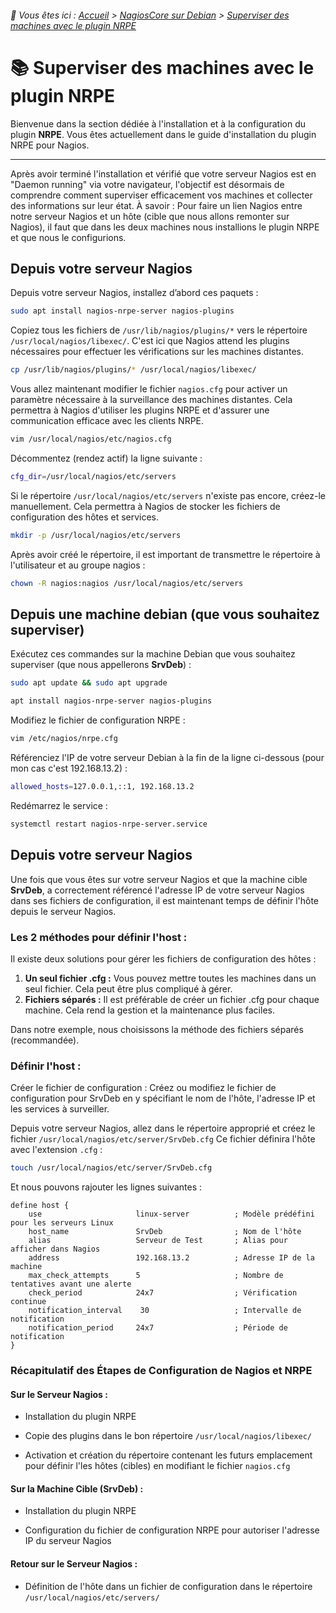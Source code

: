 <link rel="stylesheet" type="text/css" href="/assets/css/light-theme.css">

###### 📂 Vous êtes ici : [Accueil](/index.md) > [NagiosCore sur Debian](../index.md) > [Superviser des machines avec le plugin NRPE](superviser-avec-nrpe.md)

# 📚 Superviser des machines avec le plugin NRPE

Bienvenue dans la section dédiée à l'installation et à la configuration du plugin **NRPE**. Vous êtes actuellement dans le guide d'installation du plugin NRPE pour Nagios.

---

Après avoir terminé l'installation et vérifié que votre serveur Nagios est en "Daemon running" via votre navigateur, l'objectif est désormais de comprendre comment superviser efficacement vos machines et collecter des informations sur leur état. À savoir : Pour faire un lien Nagios entre notre serveur Nagios et un hôte (cible que nous allons remonter sur Nagios), il faut que dans les deux machines nous installions le plugin NRPE et que nous le configurions.  

## Depuis votre serveur Nagios
Depuis votre serveur Nagios, installez d’abord ces paquets :

```bash
sudo apt install nagios-nrpe-server nagios-plugins
```

Copiez tous les fichiers de `/usr/lib/nagios/plugins/*` vers le répertoire `/usr/local/nagios/libexec/`. C'est ici que Nagios attend les plugins nécessaires pour effectuer les vérifications sur les machines distantes.

```bash
cp /usr/lib/nagios/plugins/* /usr/local/nagios/libexec/
```

Vous allez maintenant modifier le fichier `nagios.cfg` pour activer un paramètre nécessaire à la surveillance des machines distantes. Cela permettra à Nagios d'utiliser les plugins NRPE et d'assurer une communication efficace avec les clients NRPE.
```bash
vim /usr/local/nagios/etc/nagios.cfg
```

Décommentez (rendez actif) la ligne suivante :

```bash
cfg_dir=/usr/local/nagios/etc/servers
```

Si le répertoire `/usr/local/nagios/etc/servers` n'existe pas encore, créez-le manuellement. Cela permettra à Nagios de stocker les fichiers de configuration des hôtes et services.

```bash
mkdir -p /usr/local/nagios/etc/servers
```

Après avoir créé le répertoire, il est important de transmettre le répertoire à l'utilisateur et au groupe nagios : 

```bash
chown -R nagios:nagios /usr/local/nagios/etc/servers
```

## Depuis une machine debian (que vous souhaitez superviser)
Exécutez ces commandes sur la machine Debian que vous souhaitez superviser (que nous appellerons **SrvDeb**) :

```bash
sudo apt update && sudo apt upgrade
```
```bash
apt install nagios-nrpe-server nagios-plugins
```

Modifiez le fichier de configuration NRPE : 

```bash
vim /etc/nagios/nrpe.cfg
```

Référenciez l'IP de votre serveur Debian à la fin de la ligne ci-dessous (pour mon cas c'est 192.168.13.2) :

```bash
allowed_hosts=127.0.0.1,::1, 192.168.13.2
```

Redémarrez le service : 

```bash
systemctl restart nagios-nrpe-server.service
```

## Depuis votre serveur Nagios
Une fois que vous êtes sur votre serveur Nagios et que la machine cible **SrvDeb**, a correctement référencé l'adresse IP de votre serveur Nagios dans ses fichiers de configuration, il est maintenant temps de définir l'hôte depuis le serveur Nagios.

### Les 2 méthodes pour définir l'host :
Il existe deux solutions pour gérer les fichiers de configuration des hôtes :

1. **Un seul fichier .cfg :** Vous pouvez mettre toutes les machines dans un seul fichier. Cela peut être plus compliqué à gérer.
2. **Fichiers séparés :** Il est préférable de créer un fichier .cfg pour chaque machine. Cela rend la gestion et la maintenance plus faciles.

Dans notre exemple, nous choisissons la méthode des fichiers séparés (recommandée).

### Définir l'host :
Créer le fichier de configuration : Créez ou modifiez le fichier de configuration pour SrvDeb en y spécifiant le nom de l'hôte, l'adresse IP et les services à surveiller.


Depuis votre serveur Nagios, allez dans le répertoire approprié et créez le fichier `/usr/local/nagios/etc/server/SrvDeb.cfg` Ce fichier définira l'hôte avec l'extension `.cfg` : 

```bash
touch /usr/local/nagios/etc/server/SrvDeb.cfg
```

Et nous pouvons rajouter les lignes suivantes : 

```
define host {
    use                     linux-server          ; Modèle prédéfini pour les serveurs Linux
    host_name               SrvDeb                ; Nom de l'hôte
    alias                   Serveur de Test       ; Alias pour afficher dans Nagios
    address                 192.168.13.2          ; Adresse IP de la machine
    max_check_attempts      5                     ; Nombre de tentatives avant une alerte
    check_period            24x7                  ; Vérification continue
    notification_interval    30                   ; Intervalle de notification
    notification_period     24x7                  ; Période de notification
}
```

### Récapitulatif des Étapes de Configuration de Nagios et NRPE

#### Sur le Serveur Nagios :

* Installation du plugin NRPE
* Copie des plugins dans le bon répertoire `/usr/local/nagios/libexec/`

* Activation et création du répertoire contenant les futurs emplacement pour définir l'les hôtes (cibles) en modifiant le fichier `nagios.cfg`

#### Sur la Machine Cible (SrvDeb) :
* Installation du plugin NRPE

* Configuration du fichier de configuration NRPE pour autoriser l'adresse IP du serveur Nagios

#### Retour sur le Serveur Nagios :
* Définition de l'hôte dans un fichier de configuration dans le répertoire `/usr/local/nagios/etc/servers/`